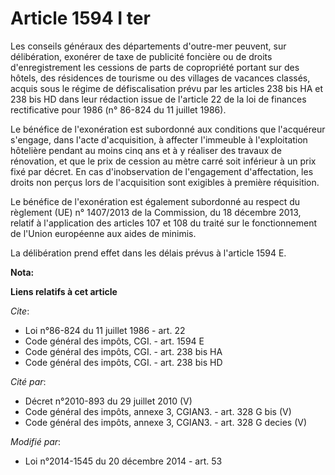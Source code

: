 # Article 1594 I ter

Les conseils généraux des départements d'outre-mer peuvent, sur délibération, exonérer de taxe de publicité foncière ou de
droits d'enregistrement les cessions de parts de copropriété portant sur des hôtels, des résidences de tourisme ou des
villages de vacances classés, acquis sous le régime de défiscalisation prévu par les articles 238 bis HA et 238 bis HD dans
leur rédaction issue de l'article 22 de la loi de finances rectificative pour 1986 (n° 86-824 du 11 juillet 1986). 

Le bénéfice de l'exonération est subordonné aux conditions que l'acquéreur s'engage, dans l'acte d'acquisition, à affecter
l'immeuble à l'exploitation hôtelière pendant au moins cinq ans et à y réaliser des travaux de rénovation, et que le prix de
cession au mètre carré soit inférieur à un prix fixé par décret. En cas d'inobservation de l'engagement d'affectation, les
droits non perçus lors de l'acquisition sont exigibles à première réquisition. 

Le bénéfice de l'exonération est également subordonné au respect du règlement (UE) n° 1407/2013 de la Commission, du 18
décembre 2013, relatif à l'application des articles 107 et 108 du traité sur le fonctionnement de l'Union européenne aux
aides de minimis. 

La délibération prend effet dans les délais prévus à l'article 1594 E.

**Nota:**



**Liens relatifs à cet article**

_Cite_:

  - Loi n°86-824 du 11 juillet 1986 - art. 22
  - Code général des impôts, CGI. - art. 1594 E
  - Code général des impôts, CGI. - art. 238 bis HA
  - Code général des impôts, CGI. - art. 238 bis HD

_Cité par_:

  - Décret n°2010-893 du 29 juillet 2010 (V)
  - Code général des impôts, annexe 3, CGIAN3. - art. 328 G bis (V)
  - Code général des impôts, annexe 3, CGIAN3. - art. 328 G decies (V)

_Modifié par_:

  - Loi n°2014-1545 du 20 décembre 2014 - art. 53
